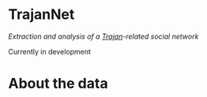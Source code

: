 TrajanNet
=======
*Extraction and analysis of a [Trajan](https://en.wikipedia.org/wiki/Trajan)-related social network*


Currently in development

# About the data

